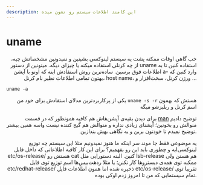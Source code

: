 ```yaml
---
description: این کامند اطلاعات سیستم رو نشون میده
---
```


# uname

<p align="right">خب گاهی اوقات ممکنه پشت یه سیستم لینوکسی بشینین و نمیدونین مشخصاتش چیه، از چه کرنلی استفاده میکنه یا چیزای دیگه. میتونین از دستور uname استفاده کنین تا به اطلاعات فوق برسین. ساده‌ترین روش استفادش اینه که اونو با آپشن a- وارد کنین که بهتون تمامی اطلاعات نظیر نام کرنل، host name، ورژن کرنل، سخت‌افزار  و ...</p>

```
uname -a
```

<p align="right">یکی از پرکاربردترین مدلای استفادش برای خود من <code>uname -s -r</code> هستش که بهمون اسم کرنل و ریلیزشو میگه </p>

<p align="right">برای  دیدن بقیه‌ی آپشن‌هاش هم کافیه همونطور که در قسمت <a href="man-help.md">man</a> توضیح دادیم منوالش رو بخونین؛ آپشنای زیادی نداره و منوالش هم گیج کننده نیست واسه همین بیشتر توضیح نمیدم تا خودتون برین و یه نگاهی بهش بندازین.</p>



<p align="right">یه موضوعی فقط جا موند سر اینکه ما هنوز نمیدونیم مثلا این سیستم چه توزیع لینوکسی‌ایه و چطوری باید این رو بفهمیم؟ برای این کار کافیه اطلاعاتی که داخل فایل etc/os-release/ هستش رو cat کنین. البته دستورایی مثل lsb-release هم هستن ولی ممکنه توی همه‌ی دیستروها کار نکنن؛ یا مثلا ردهت‌بیس‌ها اسم توزیع توی فایل etc/redhat-release/ ذخیره شده اما همون اطلاعات فایل etc/os-release/ تقریبا توی تمام سیستمایی که من تا امروز زدم اوکی بوده. </p>
